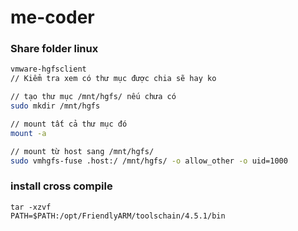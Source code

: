 # me-coder
### Share folder linux

```sh
vmware-hgfsclient
// Kiểm tra xem có thư mục được chia sẽ hay ko

// tạo thư mục /mnt/hgfs/ nếu chưa có
sudo mkdir /mnt/hgfs

// mount tất cả thư mục đó
mount -a 

// mount từ host sang /mnt/hgfs/
sudo vmhgfs-fuse .host:/ /mnt/hgfs/ -o allow_other -o uid=1000
```
### install cross compile
```script
tar -xzvf 
PATH=$PATH:/opt/FriendlyARM/toolschain/4.5.1/bin
```
